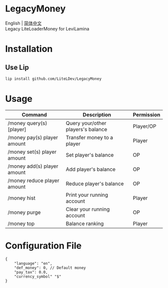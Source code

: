# LegacyMoney

English | [简体中文](README.zh.md)  
Legacy LiteLoaderMoney for LeviLamina

# Installation

## Use Lip

```bash
lip install github.com/LiteLDev/LegacyMoney
```

# Usage

| Command                     | Description                        | Permission |
|-----------------------------|------------------------------------|------------|
| /money query(s) [player]       | Query your/other players's balance | Player/OP  |
| /money pay(s) player amount    | Transfer money to a player         | Player     |
| /money set(s) player amount    | Set player's balance               | OP         |
| /money add(s) player amount    | Add player's balance               | OP         |
| /money reduce player amount | Reduce player's balance            | OP         |
| /money hist                 | Print your running account         | Player     |
| /money purge                | Clear your running account         | OP         |
| /money top                  | Balance ranking                    | Player     |

# Configuration File

```jsonc
{
    "language": "en",
    "def_money": 0, // Default money
    "pay_tax": 0.0,
    "currency_symbol" "$"
}
```
